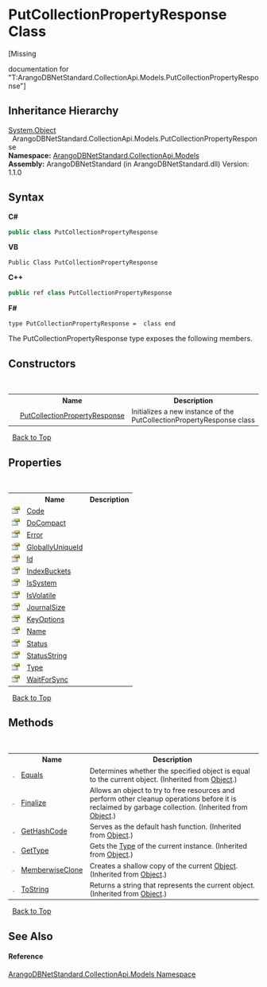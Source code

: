 # PutCollectionPropertyResponse Class
 

\[Missing <summary> documentation for "T:ArangoDBNetStandard.CollectionApi.Models.PutCollectionPropertyResponse"\]


## Inheritance Hierarchy
<a href="https://docs.microsoft.com/dotnet/api/system.object" target="_blank" rel="noopener noreferrer">System.Object</a><br />&nbsp;&nbsp;ArangoDBNetStandard.CollectionApi.Models.PutCollectionPropertyResponse<br />
**Namespace:**&nbsp;<a href="eddef630-2e74-9b99-ee5b-91305adea48b">ArangoDBNetStandard.CollectionApi.Models</a><br />**Assembly:**&nbsp;ArangoDBNetStandard (in ArangoDBNetStandard.dll) Version: 1.1.0

## Syntax

**C#**<br />
``` C#
public class PutCollectionPropertyResponse
```

**VB**<br />
``` VB
Public Class PutCollectionPropertyResponse
```

**C++**<br />
``` C++
public ref class PutCollectionPropertyResponse
```

**F#**<br />
``` F#
type PutCollectionPropertyResponse =  class end
```

The PutCollectionPropertyResponse type exposes the following members.


## Constructors
&nbsp;<table><tr><th></th><th>Name</th><th>Description</th></tr><tr><td>![Public method](media/pubmethod.gif "Public method")</td><td><a href="792023c3-2096-cd4f-9e86-4e56cf19db0e">PutCollectionPropertyResponse</a></td><td>
Initializes a new instance of the PutCollectionPropertyResponse class</td></tr></table>&nbsp;
<a href="#putcollectionpropertyresponse-class">Back to Top</a>

## Properties
&nbsp;<table><tr><th></th><th>Name</th><th>Description</th></tr><tr><td>![Public property](media/pubproperty.gif "Public property")</td><td><a href="48aee443-1f7b-9079-df7a-57b036809256">Code</a></td><td /></tr><tr><td>![Public property](media/pubproperty.gif "Public property")</td><td><a href="371ee664-983c-b0bc-d4e4-7e135919a384">DoCompact</a></td><td /></tr><tr><td>![Public property](media/pubproperty.gif "Public property")</td><td><a href="3c15deeb-9832-09df-701f-4dc02a85988a">Error</a></td><td /></tr><tr><td>![Public property](media/pubproperty.gif "Public property")</td><td><a href="309dd942-921e-9cf6-cb98-c05c50bb38b7">GloballyUniqueId</a></td><td /></tr><tr><td>![Public property](media/pubproperty.gif "Public property")</td><td><a href="e002e8c6-ee72-2e57-e2ba-f1451477aac0">Id</a></td><td /></tr><tr><td>![Public property](media/pubproperty.gif "Public property")</td><td><a href="c1a7413f-fe6d-47a9-1a79-6bb1ed558c61">IndexBuckets</a></td><td /></tr><tr><td>![Public property](media/pubproperty.gif "Public property")</td><td><a href="1b510bc9-458b-7377-0e6d-e39217e67cc2">IsSystem</a></td><td /></tr><tr><td>![Public property](media/pubproperty.gif "Public property")</td><td><a href="9069b9dc-d3cc-be82-7e45-d91f328b21ce">IsVolatile</a></td><td /></tr><tr><td>![Public property](media/pubproperty.gif "Public property")</td><td><a href="9e8816cf-6fef-0460-1329-516f2ccca466">JournalSize</a></td><td /></tr><tr><td>![Public property](media/pubproperty.gif "Public property")</td><td><a href="2524ef0f-192e-b85a-9535-cf01aa6daf69">KeyOptions</a></td><td /></tr><tr><td>![Public property](media/pubproperty.gif "Public property")</td><td><a href="60be188a-5b90-54de-6675-9440f812fa10">Name</a></td><td /></tr><tr><td>![Public property](media/pubproperty.gif "Public property")</td><td><a href="7c25107a-c321-7d70-b653-7d03659265fa">Status</a></td><td /></tr><tr><td>![Public property](media/pubproperty.gif "Public property")</td><td><a href="9c7d4e46-bbb0-dc88-13c3-a385eaa3596f">StatusString</a></td><td /></tr><tr><td>![Public property](media/pubproperty.gif "Public property")</td><td><a href="a1f26088-7789-c523-2b06-2ec053321fc5">Type</a></td><td /></tr><tr><td>![Public property](media/pubproperty.gif "Public property")</td><td><a href="73c7ecdf-72d2-5076-aa8f-252f890ddf85">WaitForSync</a></td><td /></tr></table>&nbsp;
<a href="#putcollectionpropertyresponse-class">Back to Top</a>

## Methods
&nbsp;<table><tr><th></th><th>Name</th><th>Description</th></tr><tr><td>![Public method](media/pubmethod.gif "Public method")</td><td><a href="https://docs.microsoft.com/dotnet/api/system.object.equals#system-object-equals(system-object)" target="_blank" rel="noopener noreferrer">Equals</a></td><td>
Determines whether the specified object is equal to the current object.
 (Inherited from <a href="https://docs.microsoft.com/dotnet/api/system.object" target="_blank" rel="noopener noreferrer">Object</a>.)</td></tr><tr><td>![Protected method](media/protmethod.gif "Protected method")</td><td><a href="https://docs.microsoft.com/dotnet/api/system.object.finalize#system-object-finalize" target="_blank" rel="noopener noreferrer">Finalize</a></td><td>
Allows an object to try to free resources and perform other cleanup operations before it is reclaimed by garbage collection.
 (Inherited from <a href="https://docs.microsoft.com/dotnet/api/system.object" target="_blank" rel="noopener noreferrer">Object</a>.)</td></tr><tr><td>![Public method](media/pubmethod.gif "Public method")</td><td><a href="https://docs.microsoft.com/dotnet/api/system.object.gethashcode#system-object-gethashcode" target="_blank" rel="noopener noreferrer">GetHashCode</a></td><td>
Serves as the default hash function.
 (Inherited from <a href="https://docs.microsoft.com/dotnet/api/system.object" target="_blank" rel="noopener noreferrer">Object</a>.)</td></tr><tr><td>![Public method](media/pubmethod.gif "Public method")</td><td><a href="https://docs.microsoft.com/dotnet/api/system.object.gettype#system-object-gettype" target="_blank" rel="noopener noreferrer">GetType</a></td><td>
Gets the <a href="https://docs.microsoft.com/dotnet/api/system.type" target="_blank" rel="noopener noreferrer">Type</a> of the current instance.
 (Inherited from <a href="https://docs.microsoft.com/dotnet/api/system.object" target="_blank" rel="noopener noreferrer">Object</a>.)</td></tr><tr><td>![Protected method](media/protmethod.gif "Protected method")</td><td><a href="https://docs.microsoft.com/dotnet/api/system.object.memberwiseclone#system-object-memberwiseclone" target="_blank" rel="noopener noreferrer">MemberwiseClone</a></td><td>
Creates a shallow copy of the current <a href="https://docs.microsoft.com/dotnet/api/system.object" target="_blank" rel="noopener noreferrer">Object</a>.
 (Inherited from <a href="https://docs.microsoft.com/dotnet/api/system.object" target="_blank" rel="noopener noreferrer">Object</a>.)</td></tr><tr><td>![Public method](media/pubmethod.gif "Public method")</td><td><a href="https://docs.microsoft.com/dotnet/api/system.object.tostring#system-object-tostring" target="_blank" rel="noopener noreferrer">ToString</a></td><td>
Returns a string that represents the current object.
 (Inherited from <a href="https://docs.microsoft.com/dotnet/api/system.object" target="_blank" rel="noopener noreferrer">Object</a>.)</td></tr></table>&nbsp;
<a href="#putcollectionpropertyresponse-class">Back to Top</a>

## See Also


#### Reference
<a href="eddef630-2e74-9b99-ee5b-91305adea48b">ArangoDBNetStandard.CollectionApi.Models Namespace</a><br />